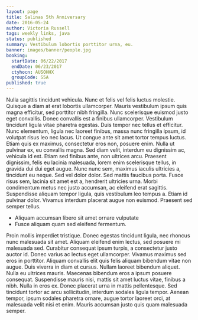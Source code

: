 ```yaml
---
layout: page
title: Salinas 5th Anniversary
date: 2016-05-24
author: Victoria Russell
tags: weekly links, java
status: published
summary: Vestibulum lobortis porttitor urna, eu.
banner: images/banner/people.jpg
booking:
  startDate: 06/22/2017
  endDate: 06/23/2017
  ctyhocn: AUSOHHX
  groupCode: S5A
published: true
---
```

Nulla sagittis tincidunt vehicula. Nunc et felis vel felis luctus molestie. Quisque a diam at erat lobortis ullamcorper. Mauris vestibulum ipsum quis magna efficitur, sed porttitor nibh fringilla. Nunc scelerisque euismod justo eget convallis. Donec convallis est a finibus ullamcorper. Vestibulum tincidunt ligula vitae pharetra egestas. Duis tempor nec tellus et efficitur. Nunc elementum, ligula nec laoreet finibus, massa nunc fringilla ipsum, id volutpat risus leo nec lacus. Ut congue ante sit amet tortor tempus luctus. Etiam quis ex maximus, consectetur eros non, posuere enim. Nulla ut pulvinar ex, eu convallis magna. Sed diam velit, interdum eu dignissim ac, vehicula id est. Etiam sed finibus ante, non ultrices arcu. Praesent dignissim, felis eu lacinia malesuada, lorem enim scelerisque tellus, in gravida dui dui eget augue. Nunc nunc sem, maximus iaculis ultricies a, tincidunt eu neque.
Sed vel dolor dolor. Sed mattis faucibus porta. Fusce risus sem, lacinia sit amet est a, hendrerit ultricies urna. Morbi condimentum metus nec justo accumsan, ac eleifend erat sagittis. Suspendisse aliquam tempor ligula, quis vestibulum leo tempus a. Etiam id pulvinar dolor. Vivamus interdum placerat augue non euismod. Praesent sed semper tellus.

* Aliquam accumsan libero sit amet ornare vulputate
* Fusce aliquam quam sed eleifend fermentum.

Proin mollis imperdiet tristique. Donec egestas tincidunt ligula, nec rhoncus nunc malesuada sit amet. Aliquam eleifend enim lectus, sed posuere mi malesuada sed. Curabitur consequat ipsum turpis, a consectetur justo auctor id. Donec varius ac lectus eget ullamcorper. Vivamus maximus sed eros in porttitor. Aliquam convallis elit quis felis aliquam bibendum vitae non augue. Duis viverra in diam et cursus. Nullam laoreet bibendum aliquet.
Nulla eu ultrices mauris. Maecenas bibendum eros a ipsum posuere consequat. Suspendisse mauris nisi, mattis sit amet luctus vitae, finibus a nibh. Nulla in eros ex. Donec placerat urna in mattis pellentesque. Sed tincidunt tortor ac arcu sollicitudin, interdum sodales ligula tempor. Aenean tempor, ipsum sodales pharetra ornare, augue tortor laoreet orci, at malesuada velit nisi et enim. Mauris accumsan justo quis quam malesuada semper.
